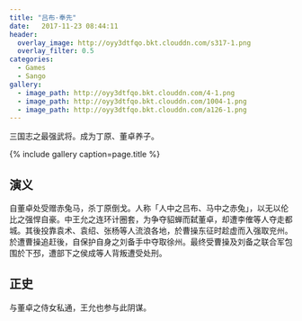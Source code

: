 ```yaml
---
title: "吕布·奉先"
date:   2017-11-23 08:44:11
header:
  overlay_image: http://oyy3dtfqo.bkt.clouddn.com/s317-1.png
  overlay_filter: 0.5
categories:
  - Games
  - Sango
gallery:
  - image_path: http://oyy3dtfqo.bkt.clouddn.com/4-1.png
  - image_path: http://oyy3dtfqo.bkt.clouddn.com/1004-1.png
  - image_path: http://oyy3dtfqo.bkt.clouddn.com/a126-1.png
---
```


三国志之最强武将。成为丁原、董卓养子。

{% include gallery caption=page.title %}

## 演义

自董卓处受赠赤兔马，杀丁原倒戈。人称「人中之吕布、马中之赤兔」，以无以伦比之强悍自豪。中王允之连环计圈套，为争夺貂蝉而弑董卓，却遭李傕等人夺走都城。其後投靠袁术、袁绍、张杨等人流浪各地，於曹操东征时趁虚而入强取兖州。於遭曹操追赶後，自保护自身之刘备手中夺取徐州。最终受曹操及刘备之联合军包围於下邳，遭部下之侯成等人背叛遭受处刑。

## 正史

与董卓之侍女私通，王允也参与此阴谋。